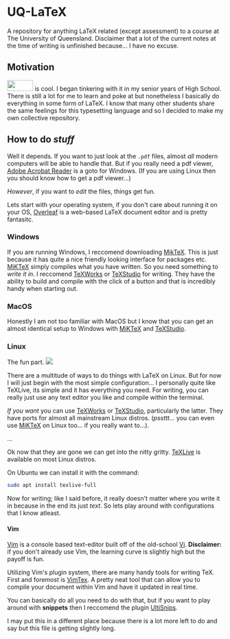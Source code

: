 # UQ-LaTeX
A repository for anything LaTeX related (except assessment) to a course at The University of Queensland. Disclaimer that a lot of the current notes at the time of writing is unfinished because... I have no excuse.

## Motivation
<img src = "https://upload.wikimedia.org/wikipedia/commons/9/92/LaTeX_logo.svg" width="60" height="25" /> is cool. I began tinkering with it in my senior years of High School. There is still a lot for me to learn and poke at but nonetheless I basically do everything in some form of LaTeX. I know that many other students share the same feelings for this typesetting language and so I decided to make my own collective repository. 

## How to do *stuff*
Well it depends. If you want to just look at the `.pdf` files, almost *all* modern computers will be able to handle that. But if you really need a pdf viewer, [Adobe Acrobat Reader](https://get.adobe.com/uk/reader/otherversions/ ) is a goto for Windows. (If you are using Linux then you should know how to get a pdf viewer...)

*However*, if you want to *edit* the files, things get fun.


Lets start with your operating system, if you don't care about running it on your OS, [Overleaf](https://overleaf.com) is a web-based LaTeX document editor and is pretty fantasitc.

### Windows
If you are running Windows, I reccomend downloading [MikTeX](https://miktex.org/download). This is just because it has quite a nice friendly looking interface for packages etc. [MiKTeX](https://miktex.org/download) simply compiles what you have written. So you need something to *write it in*. I reccomend [TeXWorks](http://www.tug.org/texworks/) or [TeXStudio](https://www.texstudio.org/) for writing. They have the ability to build and compile with the click of a button and that is incredibly handy when starting out.

### MacOS
Honestly I am not too familiar with MacOS but I know that you can get an almost identical setup to Windows with [MiKTeX](https://miktex.org/download) and [TeXStudio](https://www.texstudio.org/).

### Linux
The fun part.
<img src="https://i.kym-cdn.com/entries/icons/original/000/030/904/Screenshot_10.jpg" />


There are a multitude of ways to do things with LaTeX on Linux. But for now I will just begin with the most simple configuration... I personally quite like TeXLive, its simple and it has everything you need. For writing, you can really just use any text editor you like and compile within the terminal. 

*If you want* you can use [TeXWorks](http://www.tug.org/texworks/) or [TeXStudio](https://www.texstudio.org/), particularly the latter. They have ports for almost all mainstream Linux distros. (*pssttt...* you can even use [MiKTeX](https://miktex.org/download) on Linux too... if you really want to...).

...

Ok now that they are gone we can get into the nitty gritty. [TeXLive](https://www.tug.org/texlive/) is available on most Linux distros.

On Ubuntu we can install it with the command:
``` sh
sudo apt install texlive-full
```
Now for writing; like I said before, it really doesn't matter where you write it in because in the end its just *text*. So lets play around with configurations that I know atleast.

#### Vim
[Vim](https://vim.org) is a console based text-editor built off of the old-school [Vi](https://en.wikipedia.org/wiki/Vi). **Disclaimer:** if you don't already use Vim, the learning curve is slightly high but the payoff is fun. 

Utilizing Vim's plugin system, there are many handy tools for writing TeX. First and foremost is [VimTex](https://github.com/lervag/vimtex). A pretty neat tool that can allow you to compile your document within Vim and have it updated in real time. 

You can basically do all you need to do with that, but if you want to play around with **snippets** then I reccomend the plugin [UltiSnips](https://github.com/SirVer/ultisnips). 

I may put this in a different place because there is a lot more left to do and say but this file is getting slightly long.
